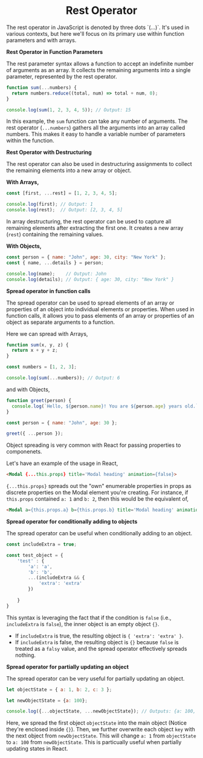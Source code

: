 <div align="center">
  <h1> Rest Operator </h1>
</div>
The rest operator in JavaScript is denoted by three dots `(...)`. It's used in various contexts, but here we'll focus on its primary use within function parameters and with arrays.

**Rest Operator in Function Parameters**

The rest parameter syntax allows a function to accept an indefinite number of arguments as an array. It collects the remaining arguments into a single parameter, represented by the rest operator.

```JavaScript
function sum(...numbers) {
  return numbers.reduce((total, num) => total + num, 0);
}

console.log(sum(1, 2, 3, 4, 5)); // Output: 15
```

In this example, the `sum` function can take any number of arguments. The rest operator (`...numbers`) gathers all the arguments into an array called numbers. This makes it easy to handle a variable number of parameters within the function.

**Rest Operator with Destructuring**

The rest operator can also be used in destructuring assignments to collect the remaining elements into a new array or object.


**With Arrays,**


```JavaScript
const [first, ...rest] = [1, 2, 3, 4, 5];

console.log(first); // Output: 1
console.log(rest);  // Output: [2, 3, 4, 5]
```

In array destructuring, the rest operator can be used to capture all remaining elements after extracting the first one. It creates a new array (`rest`) containing the remaining values.

**With Objects,**

```JavaScript
const person = { name: "John", age: 30, city: "New York" };
const { name, ...details } = person;

console.log(name);    // Output: John
console.log(details); // Output: { age: 30, city: "New York" }
```

**Spread operator in function calls**

The spread operator can be used to spread elements of an array or properties of an object into individual elements or properties. When used in function calls, it allows you to pass elements of an array or properties of an object as separate arguments to a function.

Here we can spread with Arrays,

```JavaScript
function sum(x, y, z) {
  return x + y + z;
}

const numbers = [1, 2, 3];

console.log(sum(...numbers)); // Output: 6
```

and with Objects,

```JavaScript
function greet(person) {
  console.log(`Hello, ${person.name}! You are ${person.age} years old.`);
}

const person = { name: "John", age: 30 };

greet({ ...person });
```

Object spreading is very common with React for passing properties to componenets.

Let's have an example of the usage in React,

```HTML
<Modal {...this.props} title='Modal heading' animation={false}>
```

`{...this.props}` spreads out the "own" enumerable properties in props as discrete properties on the Modal element you're creating. For instance, if `this.props` contained `a: 1` and `b: 2`, then this would be the equivalent of,

```HTML
<Modal a={this.props.a} b={this.props.b} title='Modal heading' animation={false}>
```

**Spread operator for conditionally adding to objects**

The spread operator can be useful when conditionally adding to an object.

```JavaScript
const includeExtra = true;

const test_object = {
    'test' : {
        'a': 'a',
        'b': 'b',
        ...(includeExtra && {
            'extra': 'extra'
        })
        
    }
}
```

This syntax is leveraging the fact that if the condition is `false` (i.e., `includeExtra` is `false`), the inner object is an empty object `{}`.

- If `includeExtra` is true, the resulting object is `{ 'extra': 'extra' }`.
- If `includeExtra` is false, the resulting object is `{}` because `false` is treated as a `falsy` value, and the spread operator effectively spreads nothing.

**Spread operator for partially updating an object**

The spread operator can be very useful for partially updating an object.

```JavaScript
let objectState = { a: 1, b: 2, c: 3 };

let newObjectState = {a: 100};

console.log({...objectState, ...newObjectState}); // Outputs: {a: 100, b: 2, c: 3}
```

Here, we spread the first object `objectState` into the main object (Notice they're enclosed inside `{}`). Then, we further overwrite each object `key` with the next object from `newObjectState`. This will change `a: 1` from `objectState` to `a: 100` from `newObjectState`. This is particually useful when partially updating states in React.